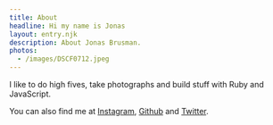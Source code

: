 ```yaml
---
title: About
headline: Hi my name is Jonas
layout: entry.njk
description: About Jonas Brusman.
photos:
  - /images/DSCF0712.jpeg
---
```


I like to do high fives, take photographs and build stuff with Ruby and JavaScript.

You can also find me at [Instagram](https://www.instagram.com/himynameisjonas/), [Github](https://github.com/himynameisjonas) and [Twitter](https://twitter.com/himynameisjonas).
